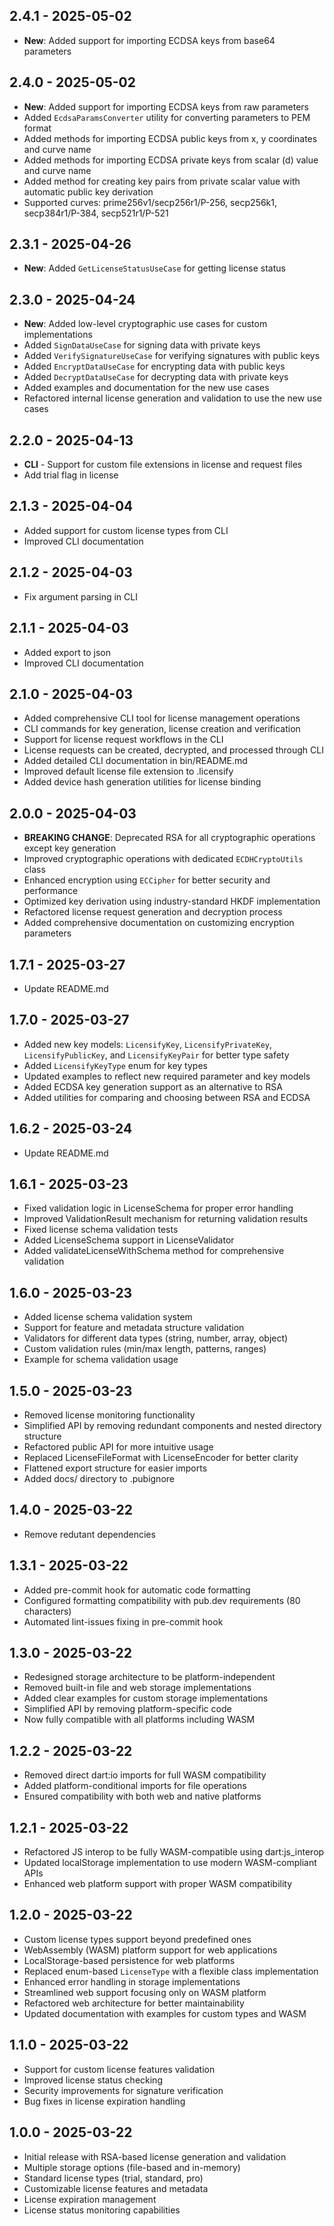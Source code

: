 ## 2.4.1 - 2025-05-02
- **New**: Added support for importing ECDSA keys from base64 parameters

## 2.4.0 - 2025-05-02
- **New**: Added support for importing ECDSA keys from raw parameters
- Added `EcdsaParamsConverter` utility for converting parameters to PEM format
- Added methods for importing ECDSA public keys from x, y coordinates and curve name
- Added methods for importing ECDSA private keys from scalar (d) value and curve name
- Added method for creating key pairs from private scalar value with automatic public key derivation
- Supported curves: prime256v1/secp256r1/P-256, secp256k1, secp384r1/P-384, secp521r1/P-521

## 2.3.1 - 2025-04-26
- **New**: Added `GetLicenseStatusUseCase` for getting license status

## 2.3.0 - 2025-04-24
- **New**: Added low-level cryptographic use cases for custom implementations
- Added `SignDataUseCase` for signing data with private keys
- Added `VerifySignatureUseCase` for verifying signatures with public keys
- Added `EncryptDataUseCase` for encrypting data with public keys
- Added `DecryptDataUseCase` for decrypting data with private keys
- Added examples and documentation for the new use cases
- Refactored internal license generation and validation to use the new use cases

## 2.2.0 - 2025-04-13
- **CLI** - Support for custom file extensions in license and request files
- Add trial flag in license

## 2.1.3 - 2025-04-04
- Added support for custom license types from CLI
- Improved CLI documentation

## 2.1.2 - 2025-04-03
- Fix argument parsing in CLI

## 2.1.1 - 2025-04-03
- Added export to json
- Improved CLI documentation

## 2.1.0 - 2025-04-03
- Added comprehensive CLI tool for license management operations
- CLI commands for key generation, license creation and verification
- Support for license request workflows in the CLI
- License requests can be created, decrypted, and processed through CLI
- Added detailed CLI documentation in bin/README.md
- Improved default license file extension to .licensify
- Added device hash generation utilities for license binding

## 2.0.0 - 2025-04-03
- **BREAKING CHANGE**: Deprecated RSA for all cryptographic operations except key generation
- Improved cryptographic operations with dedicated `ECDHCryptoUtils` class
- Enhanced encryption using `ECCipher` for better security and performance
- Optimized key derivation using industry-standard HKDF implementation
- Refactored license request generation and decryption process
- Added comprehensive documentation on customizing encryption parameters

## 1.7.1 - 2025-03-27
- Update README.md

## 1.7.0 - 2025-03-27
- Added new key models: `LicensifyKey`, `LicensifyPrivateKey`, `LicensifyPublicKey`, and `LicensifyKeyPair` for better type safety
- Added `LicensifyKeyType` enum for key types
- Updated examples to reflect new required parameter and key models
- Added ECDSA key generation support as an alternative to RSA
- Added utilities for comparing and choosing between RSA and ECDSA

## 1.6.2 - 2025-03-24
- Update README.md

## 1.6.1 - 2025-03-23
- Fixed validation logic in LicenseSchema for proper error handling
- Improved ValidationResult mechanism for returning validation results
- Fixed license schema validation tests
- Added LicenseSchema support in LicenseValidator
- Added validateLicenseWithSchema method for comprehensive validation

## 1.6.0 - 2025-03-23
- Added license schema validation system
- Support for feature and metadata structure validation
- Validators for different data types (string, number, array, object)
- Custom validation rules (min/max length, patterns, ranges)
- Example for schema validation usage

## 1.5.0 - 2025-03-23
- Removed license monitoring functionality
- Simplified API by removing redundant components and nested directory structure
- Refactored public API for more intuitive usage
- Replaced LicenseFileFormat with LicenseEncoder for better clarity
- Flattened export structure for easier imports
- Added docs/ directory to .pubignore

## 1.4.0 - 2025-03-22
- Remove redutant dependencies

## 1.3.1 - 2025-03-22
- Added pre-commit hook for automatic code formatting
- Configured formatting compatibility with pub.dev requirements (80 characters)
- Automated lint-issues fixing in pre-commit hook

## 1.3.0 - 2025-03-22
- Redesigned storage architecture to be platform-independent
- Removed built-in file and web storage implementations
- Added clear examples for custom storage implementations
- Simplified API by removing platform-specific code
- Now fully compatible with all platforms including WASM

## 1.2.2 - 2025-03-22
- Removed direct dart:io imports for full WASM compatibility
- Added platform-conditional imports for file operations
- Ensured compatibility with both web and native platforms

## 1.2.1 - 2025-03-22
- Refactored JS interop to be fully WASM-compatible using dart:js_interop
- Updated localStorage implementation to use modern WASM-compliant APIs
- Enhanced web platform support with proper WASM compatibility

## 1.2.0 - 2025-03-22
- Custom license types support beyond predefined ones
- WebAssembly (WASM) platform support for web applications
- LocalStorage-based persistence for web platforms
- Replaced enum-based `LicenseType` with a flexible class implementation
- Enhanced error handling in storage implementations
- Streamlined web support focusing only on WASM platform
- Refactored web architecture for better maintainability
- Updated documentation with examples for custom types and WASM

## 1.1.0 - 2025-03-22
- Support for custom license features validation
- Improved license status checking
- Security improvements for signature verification
- Bug fixes in license expiration handling

## 1.0.0 - 2025-03-22
- Initial release with RSA-based license generation and validation
- Multiple storage options (file-based and in-memory)
- Standard license types (trial, standard, pro)
- Customizable license features and metadata
- License expiration management
- License status monitoring capabilities
